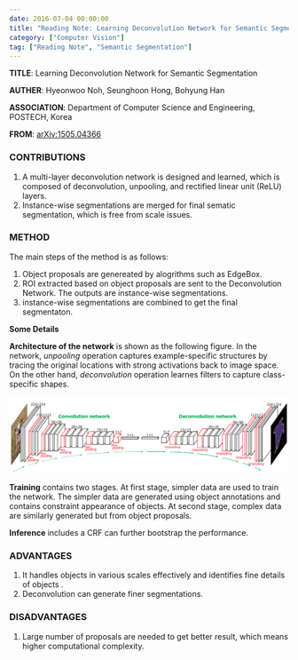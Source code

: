 ```yaml
---
date: 2016-07-04 00:00:00
title: "Reading Note: Learning Deconvolution Network for Semantic Segmentation"
category: ["Computer Vision"]
tag: ["Reading Note", "Semantic Segmentation"]
---
```


**TITLE**: Learning Deconvolution Network for Semantic Segmentation

**AUTHER**: Hyeonwoo Noh, Seunghoon Hong, Bohyung Han

**ASSOCIATION**: Department of Computer Science and Engineering, POSTECH, Korea

**FROM**: [arXiv:1505.04366](http://arxiv.org/abs/1505.04366)

### CONTRIBUTIONS ###

1. A multi-layer deconvolution network is designed and learned, which is composed of deconvolution, unpooling, and rectified linear unit (ReLU) layers.
2. Instance-wise segmentations are merged for final sematic segmentation, which is free from scale issues.

### METHOD ###

The main steps of the method is as follows:

1. Object proposals are genereated by alogrithms such as EdgeBox.
2. ROI extracted based on object proposals are sent to the Deconvolution Network. The outputs are instance-wise segmentations.
3. instance-wise segmentations are combined to get the final segmentaton.

**Some Details**

**Architecture of the network** is shown as the following figure. In the network, *unpooling* operation captures example-specific structures by tracing the original locations with strong activations back to image space. On the other hand, *deconvolution* operation learnes filters to capture class-specific shapes.

<img class="img-responsive center-block" src="https://raw.githubusercontent.com/joshua19881228/my_blogs/master/Computer_Vision/Reading_Note/figures/deconv.png" alt="" width="640"/>

**Training** contains two stages. At first stage, simpler data are used to train the network. The simpler data are generated using object annotations and contains constraint appearance of objects. At second stage, complex data are similarly generated but from object proposals.

**Inference** includes a CRF can further bootstrap the performance.

### ADVANTAGES ###

1. It handles objects in various scales effectively and identifies fine details of objects .
2. Deconvolution can generate finer segmentations.

### DISADVANTAGES ###

1. Large number of proposals are needed to get better result, which means higher computational complexity.